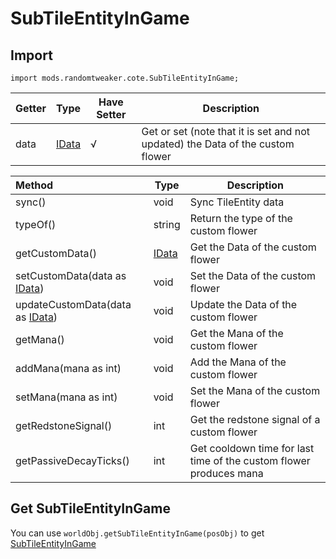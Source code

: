 # SubTileEntityInGame

## Import

```zenscript
import mods.randomtweaker.cote.SubTileEntityInGame;
```

| Getter | Type | Have Setter | Description |
| :----- | ---- | ------------ | ---- |
| data | [IData](https://docs.blamejared.com/1.12/en/Vanilla/Data/IData/) | √ | Get or set (note that it is set and not updated) the Data of the custom flower |

| Method | Type | Description |
| :----- | ---- | --- |
| sync() | void | Sync TileEntity data |
| typeOf() | string | Return the type of the custom flower |
| getCustomData() | [IData](https://docs.blamejared.com/1.12/en/Vanilla/Data/IData/) | Get the Data of the custom flower |
| setCustomData(data as [IData](https://docs.blamejared.com/1.12/en/Vanilla/Data/IData/)) | void | Set the Data of the custom flower |
| updateCustomData(data as [IData](https://docs.blamejared.com/1.12/en/Vanilla/Data/IData/)) | void | Update the Data of the custom flower |
| getMana() | void | Get the Mana of the custom flower |
| addMana(mana as int) | void | Add the Mana of the custom flower |
| setMana(mana as int) | void | Set the Mana of the custom flower |
| getRedstoneSignal() | int | Get the redstone signal of a custom flower |
| getPassiveDecayTicks() | int | Get cooldown time for last time of the custom flower produces mana |

## Get SubTileEntityInGame

You can use `worldObj.getSubTileEntityInGame(posObj)`
to get [SubTileEntityInGame](https://github.com/ikexing-cn/RandomTweaker/blob/master/wiki/en_us/modSupport/ContentTweaker/SubTileEntity/SubTileEntityInGame.md)
